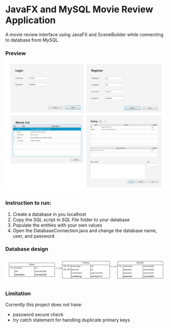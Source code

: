 # JavaFX and MySQL Movie Review Application 

A movie review interface using JavaFX and SceneBuilder while connecting to database from MySQL.

### Preview 

<img src="/images/movieReview.PNG" width = "650">

### Instruction to run:
1. Create a database in you localhost
1. Copy the SQL script in *SQL File* folder to your database
2. Populate the entities with your own values
3. Open the DatabaseConnection.java and change the database name, user, and password

### Database design 
<img src="/images/ERD.png" width = "650">

### Limitation
Currently this project does not have:
- password secure check 
- try catch statement for handling duplicate primary keys  
